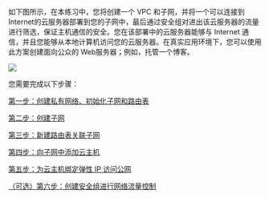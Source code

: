 ﻿如下图所示，在本练习中，您将创建一个 VPC 和子网，并将一个可以连接到Internet的云服务器部署到您的子网中，最后通过安全组对进出该云服务器的流量进行筛选，保证主机通信的安全。您在该部署中的云服务器能够与 Internet 通信，并且您能够从本地计算机访问您的云服务器。在真实应用环境下，您可以使用此方案创建面向公众的 Web服务器；例如，托管一个博客。
 

![](http://imgcache.tcecqpoc.fsphere.cn/image/mccdn.qcloud.com/static/img/7a428200fc9782b02d05d220ae6328bb/image.png)

您需要完成以下步骤：

[第一步：创建私有网络、初始化子网和路由表](http://tcecqpoc.fsphere.cn/document/product/215/8113)

[第二步：创建子网](http://tcecqpoc.fsphere.cn/document/product/215/8114)

[第三步：新建路由表关联子网](http://tcecqpoc.fsphere.cn/document/product/215/8115)

[第四步：向子网中添加云主机](http://tcecqpoc.fsphere.cn/document/product/215/8116)

[第五步：为云主机绑定弹性 IP 访问公网](http://tcecqpoc.fsphere.cn/document/product/215/8118)

[（可选）第六步：创建安全组进行网络流量控制](http://tcecqpoc.fsphere.cn/document/product/215/8117)
